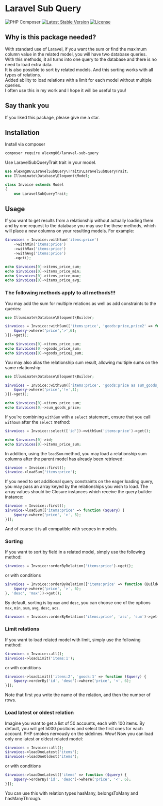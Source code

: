 # Laravel Sub Query

![PHP Composer](https://github.com/Alexmg86/laravel-sub-query/workflows/PHP%20Composer/badge.svg)
[![Latest Stable Version](https://poser.pugx.org/alexmg86/laravel-sub-query/v/stable)](https://packagist.org/packages/alexmg86/laravel-sub-query)
[![License](https://poser.pugx.org/alexmg86/laravel-sub-query/license)](https://packagist.org/packages/alexmg86/laravel-sub-query)

## Why is this package needed?

With standard use of Laravel, if you want the sum or find the maximum column value in the related model, you will have two database queries.  
With this methods, it all turns into one query to the database and there is no need to load extra data.  
It is also possible to sort by related models. And this sorting works with all types of relations.  
Added ability to load relations with a limit for each model without multiple queries.  
I often use this in my work and I hope it will be useful to you!

## Say thank you

If you liked this package, please give me a star.

## Installation

Install via composer
```bash
composer require alexmg86/laravel-sub-query
```
Use LaravelSubQueryTrait trait in your model.
```php
use Alexmg86\LaravelSubQuery\Traits\LaravelSubQueryTrait;
use Illuminate\Database\Eloquent\Model;

class Invoice extends Model
{
    use LaravelSubQueryTrait;
```

## Usage

If you want to get results from a relationship without actually loading them and by one request to the database you may use the these methods, which will place a new columns on your resulting models. For example:
```php
$invoices = Invoice::withSum('items:price')
    ->withMin('items:price')
    ->withMax('items:price')
    ->withAvg('items:price')
    ->get();

echo $invoices[0]->items_price_sum;
echo $invoices[0]->items_price_min;
echo $invoices[0]->items_price_max;
echo $invoices[0]->items_price_avg;
```
### The following methods apply to all methods!!!

You may add the sum for multiple relations as well as add constraints to the queries:
```php
use Illuminate\Database\Eloquent\Builder;

$invoices = Invoice::withSum(['items:price', 'goods:price,price2' => function (Builder $query) {
    $query->where('price','>',6);
}])->get();

echo $invoices[0]->items_price_sum;
echo $invoices[0]->goods_price_sum;
echo $invoices[0]->goods_price2_sum;
```
You may also alias the relationship sum result, allowing multiple sums on the same relationship:
```php
use Illuminate\Database\Eloquent\Builder;

$invoices = Invoice::withSum(['items:price', 'goods:price as sum_goods_price' => function (Builder $query) {
    $query->where('price','!=',1);
}])->get();

echo $invoices[0]->items_price_sum;
echo $invoices[0]->sum_goods_price;
```
If you're combining `withSum` with a `select` statement, ensure that you call `withSum` after the `select` method:
```php
$invoices = Invoice::select(['id'])->withSum('items:price')->get();

echo $invoices[0]->id;
echo $invoices[0]->items_price_sum;
```
In addition, using the `loadSum` method, you may load a relationship sum columns after the parent model has already been retrieved:
```php
$invoice = Invoice::first();
$invoice->loadSum('items:price');
```
If you need to set additional query constraints on the eager loading query, you may pass an array keyed by the relationships you wish to load. The array values should be Closure instances which receive the query builder instance:
```php
$invoice = Invoice::first();
$invoice->loadSum(['items:price' => function ($query) {
    $query->where('price', '>', 5);
}]);
```
And of course it is all compatible with scopes in models.

### Sorting

If you want to sort by field in a related model, simply use the following method:
```php
$invoices = Invoice::orderByRelation('items:price')->get();
```
or with conditions
```php
$invoices = Invoice::orderByRelation(['items:price' => function (Builder $query) {
    $query->where('price', '>', 6);
}, 'desc', 'max'])->get();
```
By default, sorting is by `max` and `desc`, you can choose one of the options `max`, `min`, `sum`, `avg`, `desc`, `acs`.
```php
$invoices = Invoice::orderByRelation('items:price', 'asc', 'sum')->get();
```

### Limit relations

If you want to load related model with limit, simply use the following method:
```php
$invoices = Invoice::all();
$invoices->loadLimit('items:1');
```
or with conditions
```php
$invoices->loadLimit(['items:2', 'goods:1' => function ($query) {
    $query->orderBy('id', 'desc')->where('price', '<', 6);
}]);
```
Note that first you write the name of the relation, and then the number of rows.

### Load latest or oldest relation

Imagine you want to get a list of 50 accounts, each with 100 items. By default, you will get 5000 positions and select the first ones for each account. PHP smokes nervously on the sidelines.
Wow! Now you can load only one latest or oldest related model:
```php
$invoices = Invoice::all();
$invoices->loadOneLatest('items');
$invoices->loadOneOldest('items');
```
or with conditions
```php
$invoices->loadOneLatest(['items' => function ($query) {
    $query->orderBy('id', 'desc')->where('price', '<', 6);
}]);
```
You can use this with relation types hasMany, belongsToMany and hasManyThrough.
